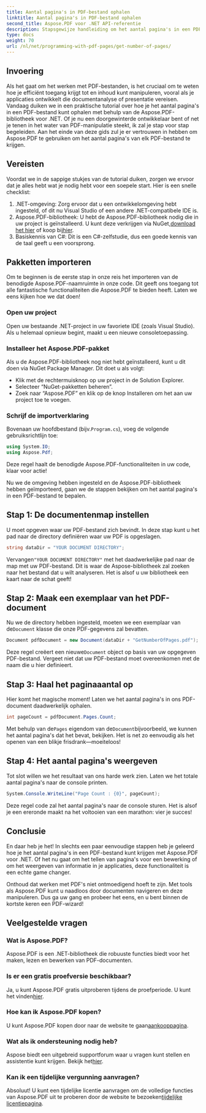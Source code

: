 ```yaml
---
title: Aantal pagina's in PDF-bestand ophalen
linktitle: Aantal pagina's in PDF-bestand ophalen
second_title: Aspose.PDF voor .NET API-referentie
description: Stapsgewijze handleiding om het aantal pagina's in een PDF-bestand te krijgen met Aspose.PDF voor .NET. Eenvoudig te implementeren, ideaal voor uw projecten.
type: docs
weight: 70
url: /nl/net/programming-with-pdf-pages/get-number-of-pages/
---
```

## Invoering

Als het gaat om het werken met PDF-bestanden, is het cruciaal om te weten hoe je efficiënt toegang krijgt tot en inhoud kunt manipuleren, vooral als je applicaties ontwikkelt die documentanalyse of presentatie vereisen. Vandaag duiken we in een praktische tutorial over hoe je het aantal pagina's in een PDF-bestand kunt ophalen met behulp van de Aspose.PDF-bibliotheek voor .NET. Of je nu een doorgewinterde ontwikkelaar bent of net je tenen in het water van PDF-manipulatie steekt, ik zal je stap voor stap begeleiden. Aan het einde van deze gids zul je er vertrouwen in hebben om Aspose.PDF te gebruiken om het aantal pagina's van elk PDF-bestand te krijgen.

## Vereisten

Voordat we in de sappige stukjes van de tutorial duiken, zorgen we ervoor dat je alles hebt wat je nodig hebt voor een soepele start. Hier is een snelle checklist:

1. .NET-omgeving: Zorg ervoor dat u een ontwikkelomgeving hebt ingesteld, of dit nu Visual Studio of een andere .NET-compatibele IDE is.
2.  Aspose.PDF-bibliotheek: U hebt de Aspose.PDF-bibliotheek nodig die in uw project is geïnstalleerd. U kunt deze verkrijgen via NuGet,[download het hier](https://releases.aspose.com/pdf/net/) of koop bij[hier](https://purchase.aspose.com/buy).
3. Basiskennis van C#: Dit is een C#-zelfstudie, dus een goede kennis van de taal geeft u een voorsprong.

## Pakketten importeren

Om te beginnen is de eerste stap in onze reis het importeren van de benodigde Aspose.PDF-naamruimte in onze code. Dit geeft ons toegang tot alle fantastische functionaliteiten die Aspose.PDF te bieden heeft. Laten we eens kijken hoe we dat doen!

### Open uw project

Open uw bestaande .NET-project in uw favoriete IDE (zoals Visual Studio). Als u helemaal opnieuw begint, maakt u een nieuwe consoletoepassing. 

### Installeer het Aspose.PDF-pakket

Als u de Aspose.PDF-bibliotheek nog niet hebt geïnstalleerd, kunt u dit doen via NuGet Package Manager. Dit doet u als volgt:

- Klik met de rechtermuisknop op uw project in de Solution Explorer.
- Selecteer “NuGet-pakketten beheren”.
- Zoek naar “Aspose.PDF” en klik op de knop Installeren om het aan uw project toe te voegen.

### Schrijf de importverklaring

 Bovenaan uw hoofdbestand (bijv.`Program.cs`), voeg de volgende gebruiksrichtlijn toe:

```csharp
using System.IO;
using Aspose.Pdf;
```

Deze regel haalt de benodigde Aspose.PDF-functionaliteiten in uw code, klaar voor actie!

Nu we de omgeving hebben ingesteld en de Aspose.PDF-bibliotheek hebben geïmporteerd, gaan we de stappen bekijken om het aantal pagina's in een PDF-bestand te bepalen.

## Stap 1: De documentenmap instellen

U moet opgeven waar uw PDF-bestand zich bevindt. In deze stap kunt u het pad naar de directory definiëren waar uw PDF is opgeslagen.

```csharp
string dataDir = "YOUR DOCUMENT DIRECTORY";
```
 Vervangen`"YOUR DOCUMENT DIRECTORY"` met het daadwerkelijke pad naar de map met uw PDF-bestand. Dit is waar de Aspose-bibliotheek zal zoeken naar het bestand dat u wilt analyseren. Het is alsof u uw bibliotheek een kaart naar de schat geeft!

## Stap 2: Maak een exemplaar van het PDF-document

 Nu we de directory hebben ingesteld, moeten we een exemplaar van de`Document` klasse die onze PDF-gegevens zal bevatten.

```csharp
Document pdfDocument = new Document(dataDir + "GetNumberOfPages.pdf");
```
 Deze regel creëert een nieuwe`Document` object op basis van uw opgegeven PDF-bestand. Vergeet niet dat uw PDF-bestand moet overeenkomen met de naam die u hier definieert.

## Stap 3: Haal het paginaaantal op

Hier komt het magische moment! Laten we het aantal pagina's in ons PDF-document daadwerkelijk ophalen.

```csharp
int pageCount = pdfDocument.Pages.Count;
```
 Met behulp van de`Pages` eigendom van de`Document`bijvoorbeeld, we kunnen het aantal pagina's dat het bevat, bekijken. Het is net zo eenvoudig als het openen van een blikje frisdrank—moeiteloos!

## Stap 4: Het aantal pagina's weergeven

Tot slot willen we het resultaat van ons harde werk zien. Laten we het totale aantal pagina's naar de console printen.

```csharp
System.Console.WriteLine("Page Count : {0}", pageCount);
```
Deze regel code zal het aantal pagina's naar de console sturen. Het is alsof je een ereronde maakt na het voltooien van een marathon: vier je succes!

## Conclusie

En daar heb je het! In slechts een paar eenvoudige stappen heb je geleerd hoe je het aantal pagina's in een PDF-bestand kunt krijgen met Aspose.PDF voor .NET. Of het nu gaat om het tellen van pagina's voor een bewerking of om het weergeven van informatie in je applicaties, deze functionaliteit is een echte game changer. 

Onthoud dat werken met PDF's niet ontmoedigend hoeft te zijn. Met tools als Aspose.PDF kunt u naadloos door documenten navigeren en deze manipuleren. Dus ga uw gang en probeer het eens, en u bent binnen de kortste keren een PDF-wizard!

## Veelgestelde vragen

### Wat is Aspose.PDF?
Aspose.PDF is een .NET-bibliotheek die robuuste functies biedt voor het maken, lezen en bewerken van PDF-documenten.

### Is er een gratis proefversie beschikbaar?
 Ja, u kunt Aspose.PDF gratis uitproberen tijdens de proefperiode. U kunt het vinden[hier](https://releases.aspose.com/).

### Hoe kan ik Aspose.PDF kopen?
 U kunt Aspose.PDF kopen door naar de website te gaan[aankooppagina](https://purchase.aspose.com/buy).

### Wat als ik ondersteuning nodig heb?
 Aspose biedt een uitgebreid supportforum waar u vragen kunt stellen en assistentie kunt krijgen. Bekijk het[hier](https://forum.aspose.com/c/pdf/10).

### Kan ik een tijdelijke vergunning aanvragen?
 Absoluut! U kunt een tijdelijke licentie aanvragen om de volledige functies van Aspose.PDF uit te proberen door de website te bezoeken[tijdelijke licentiepagina](https://purchase.aspose.com/temporary-license/).